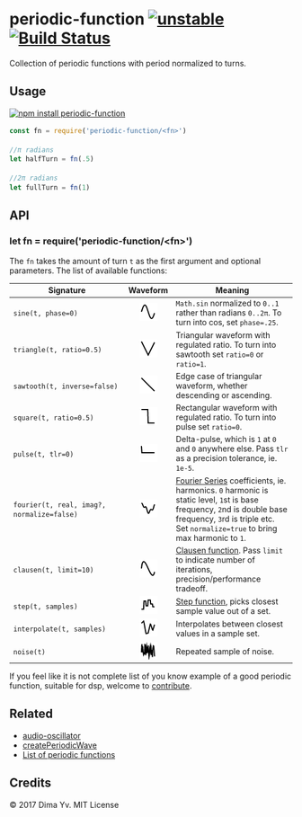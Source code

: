 # periodic-function [![unstable](https://img.shields.io/badge/stability-unstable-green.svg)](http://github.com/badges/stability-badges) [![Build Status](https://img.shields.io/travis/dfcreative/periodic-function.svg)](https://travis-ci.org/dfcreative/periodic-function)

Collection of periodic functions with period normalized to turns.

## Usage

[![npm install periodic-function](https://nodei.co/npm/periodic-function.png?mini=true)](https://npmjs.org/package/periodic-function/)

```js
const fn = require('periodic-function/<fn>')

//π radians
let halfTurn = fn(.5)

//2π radians
let fullTurn = fn(1)
```

## API

### let fn = require('periodic-function/\<fn\>')

The `fn` takes the amount of turn `t` as the first argument and optional parameters. The list of available functions:

| Signature | Waveform | Meaning |
---|:---:|---|
| <code>sine(t,&nbsp;phase=0)</code> | ![sine](https://raw.githubusercontent.com/dfcreative/periodic-function/master/img/sine.png) | `Math.sin` normalized to `0..1` rather than radians `0..2π`. To turn into cos, set `phase=.25`. |
| <code>triangle(t,&nbsp;ratio=0.5)</code> | ![triangle](https://raw.githubusercontent.com/dfcreative/periodic-function/master/img/triangle.png) | Triangular waveform with regulated ratio. To turn into sawtooth set `ratio=0` or `ratio=1`. |
| <code>sawtooth(t,&nbsp;inverse=false)</code> | ![sawtooth](https://raw.githubusercontent.com/dfcreative/periodic-function/master/img/sawtooth.png) | Edge case of triangular waveform, whether descending or ascending. |
| <code>square(t,&nbsp;ratio=0.5)</code> | ![square](https://raw.githubusercontent.com/dfcreative/periodic-function/master/img/square.png) | Rectangular waveform with regulated ratio. To turn into pulse set `ratio=0`. |
| <code>pulse(t,&nbsp;tlr=0)</code> | ![pulse](https://raw.githubusercontent.com/dfcreative/periodic-function/master/img/pulse.png) | Delta-pulse, which is `1` at `0` and `0` anywhere else. Pass `tlr` as a precision tolerance, ie. `1e-5`. |
| <code>fourier(t,&nbsp;real,&nbsp;imag?, normalize=false)</code> | ![fourier](https://raw.githubusercontent.com/dfcreative/periodic-function/master/img/fourier.png) | [Fourier Series](https://en.wikipedia.org/wiki/Fourier_series) coefficients, ie. harmonics. `0` harmonic is static level, `1`st is base frequency, `2`nd is double base frequency, `3`rd is triple etc. Set `normalize=true` to bring max harmonic to `1`. |
| <code>clausen(t,&nbsp;limit=10)</code> | ![clausen](https://raw.githubusercontent.com/dfcreative/periodic-function/master/img/clausen.png) | [Clausen function](https://en.wikipedia.org/wiki/Clausen_function). Pass `limit` to indicate number of iterations, precision/performance tradeoff. |
| <code>step(t, samples)</code> | ![step](https://raw.githubusercontent.com/dfcreative/periodic-function/master/img/step.png) | [Step function](https://en.wikipedia.org/wiki/Step_function), picks closest sample value out of a set. |
| <code>interpolate(t, samples)</code> | ![interpolate](https://raw.githubusercontent.com/dfcreative/periodic-function/master/img/interpolate.png) | Interpolates between closest values in a sample set. |
| <code>noise(t)</code> | ![noise](https://raw.githubusercontent.com/dfcreative/periodic-function/master/img/noise.png) | Repeated sample of noise. |

If you feel like it is not complete list of you know example of a good periodic function, suitable for dsp, welcome to [contribute](https://github.com/dfcreative/periodic-function/issues).

## Related

* [audio-oscillator](https://github.com/audiojs/audio-oscillator)
* [createPeriodicWave](https://developer.mozilla.org/en-US/docs/Web/API/AudioContext/createPeriodicWave)
* [List of periodic functions](https://en.wikipedia.org/wiki/List_of_periodic_functions)

## Credits

© 2017 Dima Yv. MIT License
